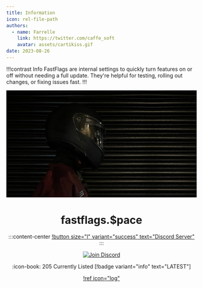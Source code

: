```yaml
---
title: Information
icon: rel-file-path	
authors:
  - name: Farrelle
    link: https://twitter.com/caffe_soft
    avatar: assets/cartikiss.gif
date: 2023-08-26
---
```


!!!contrast Info
FastFlags are internal settings to quickly turn features on or off without needing a full update. They're helpful for testing, rolling out changes, or fixing issues fast.
!!!

<div align="center">

![](assets/pbc.png)

# fastflags.$pace

:::content-center
[!button size="l" variant="success" text="Discord Server"](https://discord.gg/6zqNQTSkrg)
:::

<a href="https://discord.gg/6zqNQTSkrg">
  <img src="https://img.shields.io/discord/1241247795470536725?logo=discord&logoColor=white&label=discord&color=4d3dff" width="156" alt="Join Discord">
  </a>

:icon-book: 205 Currently Listed [!badge variant="info" text="LATEST"]

[!ref icon="log"](/logs/changelog.md)

</div>
